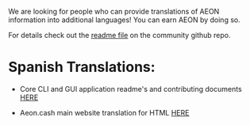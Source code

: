 We are looking for people who can provide translations of AEON information into additional languages! You can earn AEON by doing so.

For details check out the [readme file](https://github.com/AEONCommunity/Translations/blob/master/README.md) on the community github repo.

# Spanish Translations:

* Core CLI and GUI application readme's and contributing documents [HERE](https://github.com/AEONCommunity/Translations/tree/master/Core%20Translations/Spanish)

* Aeon.cash main website translation for HTML [HERE](https://github.com/AEONCommunity/Translations/tree/master/Aeon.Cash%20Translations/Spanish)

